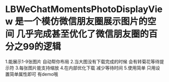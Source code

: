 # LBWeChatMomentsPhotoDisplayView 是一个模仿微信朋友圈展示图片的空间 几乎完成甚至优化了微信朋友圈的百分之99的逻辑 
1.能展示1-9张图片 自动帮你布局
2.当大图没有下载完成的时候 会有转菊花等待提示符
3.每张图片能支持缩放
4.在内部优化下载 减少等待时间
5.使用简单 只用设置简单属性即可 有demo哦
